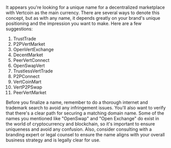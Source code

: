 It appears you're looking for a unique name for a decentralized marketplace with Vertcoin as the main currency. There are several ways to denote this concept, but as with any name, it depends greatly on your brand's unique positioning and the impression you want to make. Here are a few suggestions:

1. TrustTrade
2. P2PVertMarket
3. OpenVertExchange
4. DecentMarket
5. PeerVertConnect
6. OpenSwapVert 
7. TrustlessVertTrade
8. P2PConnect
9. VertCoinMart
10. VertP2PSwap
11. PeerVertMarket

Before you finalize a name, remember to do a thorough internet and trademark search to avoid any infringement issues. You'll also want to verify that there's a clear path for securing a matching domain name. Some of the names you mentioned like "OpenSwap" and "Open Exchange" do exist in the world of cryptocurrency and blockchain, so it's important to ensure uniqueness and avoid any confusion. Also, consider consulting with a branding expert or legal counsel to ensure the name aligns with your overall business strategy and is legally clear for use.